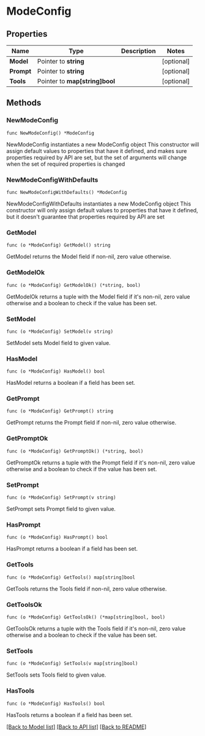 # ModeConfig

## Properties

Name | Type | Description | Notes
------------ | ------------- | ------------- | -------------
**Model** | Pointer to **string** |  | [optional] 
**Prompt** | Pointer to **string** |  | [optional] 
**Tools** | Pointer to **map[string]bool** |  | [optional] 

## Methods

### NewModeConfig

`func NewModeConfig() *ModeConfig`

NewModeConfig instantiates a new ModeConfig object
This constructor will assign default values to properties that have it defined,
and makes sure properties required by API are set, but the set of arguments
will change when the set of required properties is changed

### NewModeConfigWithDefaults

`func NewModeConfigWithDefaults() *ModeConfig`

NewModeConfigWithDefaults instantiates a new ModeConfig object
This constructor will only assign default values to properties that have it defined,
but it doesn't guarantee that properties required by API are set

### GetModel

`func (o *ModeConfig) GetModel() string`

GetModel returns the Model field if non-nil, zero value otherwise.

### GetModelOk

`func (o *ModeConfig) GetModelOk() (*string, bool)`

GetModelOk returns a tuple with the Model field if it's non-nil, zero value otherwise
and a boolean to check if the value has been set.

### SetModel

`func (o *ModeConfig) SetModel(v string)`

SetModel sets Model field to given value.

### HasModel

`func (o *ModeConfig) HasModel() bool`

HasModel returns a boolean if a field has been set.

### GetPrompt

`func (o *ModeConfig) GetPrompt() string`

GetPrompt returns the Prompt field if non-nil, zero value otherwise.

### GetPromptOk

`func (o *ModeConfig) GetPromptOk() (*string, bool)`

GetPromptOk returns a tuple with the Prompt field if it's non-nil, zero value otherwise
and a boolean to check if the value has been set.

### SetPrompt

`func (o *ModeConfig) SetPrompt(v string)`

SetPrompt sets Prompt field to given value.

### HasPrompt

`func (o *ModeConfig) HasPrompt() bool`

HasPrompt returns a boolean if a field has been set.

### GetTools

`func (o *ModeConfig) GetTools() map[string]bool`

GetTools returns the Tools field if non-nil, zero value otherwise.

### GetToolsOk

`func (o *ModeConfig) GetToolsOk() (*map[string]bool, bool)`

GetToolsOk returns a tuple with the Tools field if it's non-nil, zero value otherwise
and a boolean to check if the value has been set.

### SetTools

`func (o *ModeConfig) SetTools(v map[string]bool)`

SetTools sets Tools field to given value.

### HasTools

`func (o *ModeConfig) HasTools() bool`

HasTools returns a boolean if a field has been set.


[[Back to Model list]](../README.md#documentation-for-models) [[Back to API list]](../README.md#documentation-for-api-endpoints) [[Back to README]](../README.md)


